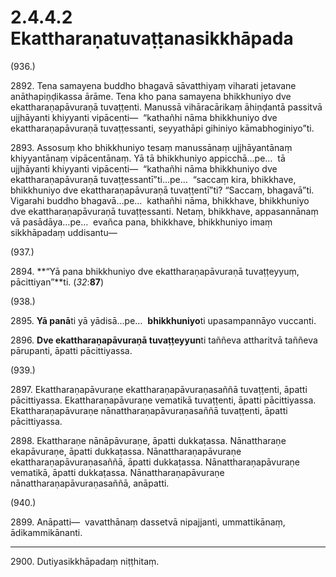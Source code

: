

# 2.4.4.2 Ekattharaṇatuvaṭṭanasikkhāpada





(936.)

2892\. Tena samayena buddho bhagavā sāvatthiyaṃ viharati jetavane anāthapiṇḍikassa ārāme. Tena kho pana samayena bhikkhuniyo dve ekattharaṇapāvuraṇā tuvaṭṭenti. Manussā vihāracārikaṃ āhiṇḍantā passitvā ujjhāyanti khiyyanti vipācenti—  “kathañhi nāma bhikkhuniyo dve ekattharaṇapāvuraṇā tuvaṭṭessanti, seyyathāpi gihiniyo kāmabhoginiyo”ti.

2893\. Assosuṃ kho bhikkhuniyo tesaṃ manussānaṃ ujjhāyantānaṃ khiyyantānaṃ vipācentānaṃ. Yā tā bhikkhuniyo appicchā…pe…  tā ujjhāyanti khiyyanti vipācenti—  “kathañhi nāma bhikkhuniyo dve ekattharaṇapāvuraṇā tuvaṭṭessantī”ti…pe…  “saccaṃ kira, bhikkhave, bhikkhuniyo dve ekattharaṇapāvuraṇā tuvaṭṭentī”ti? “Saccaṃ, bhagavā”ti. Vigarahi buddho bhagavā…pe…  kathañhi nāma, bhikkhave, bhikkhuniyo dve ekattharaṇapāvuraṇā tuvaṭṭessanti. Netaṃ, bhikkhave, appasannānaṃ vā pasādāya…pe…  evañca pana, bhikkhave, bhikkhuniyo imaṃ sikkhāpadaṃ uddisantu—

(937.)

2894\. **“Yā pana bhikkhuniyo dve ekattharaṇapāvuraṇā tuvaṭṭeyyuṃ, pācittiyan”**ti. (*32*:**87**)

(938.)

2895\. **Yā panā**ti yā yādisā…pe…  **bhikkhuniyo**ti upasampannāyo vuccanti.

2896\. **Dve ekattharaṇapāvuraṇā tuvaṭṭeyyun**ti taññeva attharitvā taññeva pārupanti, āpatti pācittiyassa.

(939.)

2897\. Ekattharaṇapāvuraṇe ekattharaṇapāvuraṇasaññā tuvaṭṭenti, āpatti pācittiyassa. Ekattharaṇapāvuraṇe vematikā tuvaṭṭenti, āpatti pācittiyassa. Ekattharaṇapāvuraṇe nānattharaṇapāvuraṇasaññā tuvaṭṭenti, āpatti pācittiyassa.

2898\. Ekattharaṇe nānāpāvuraṇe, āpatti dukkaṭassa. Nānattharaṇe ekapāvuraṇe, āpatti dukkaṭassa. Nānattharaṇapāvuraṇe ekattharaṇapāvuraṇasaññā, āpatti dukkaṭassa. Nānattharaṇapāvuraṇe vematikā, āpatti dukkaṭassa. Nānattharaṇapāvuraṇe nānattharaṇapāvuraṇasaññā, anāpatti.

(940.)

2899\. Anāpatti—  vavatthānaṃ dassetvā nipajjanti, ummattikānaṃ, ādikammikānanti.

---

2900\. Dutiyasikkhāpadaṃ niṭṭhitaṃ.





